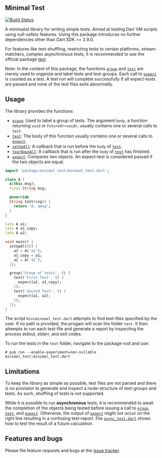 ## Minimal Test
[![Build Status](https://travis-ci.com/simphotonics/minimal_test.svg?branch=master)](https://travis-ci.com/simphotonics/minimal_test)

A minimalist library for writing simple tests. Aimed at testing Dart VM scripts using null-safety features.
Using this package introduces no further dependencies other than Dart SDK >= 2.9.0.

For features like test-shuffling, restricting tests to certain platforms, stream-matchers, complex asynchronous tests, it is
recommended to use the official package [test].

Note: In the context of this package, the functions [`group`][group] and [`test`][test_function] are merely used to organize and label tests and test-groups.
Each call to [`expect`][expect] is counted as a test. A test run will complete successfully if all expect-tests are passed and none of the test files
exits abnormally.

## Usage

The library provides the functions:
* [`group`][group]: Used to label a group of tests. The argument `body`, a function returning `void` or `FutureOr<void>`, usually contains
    one or several calls to `test`.
* [`test`][test_function]: The body of this function usually contains one or several calls to [`expect`][expect].
* [`setUpAll`][setUpAll]: A callback that is run before the `body` of [`test`][test_function].
* [`tearDownAll`][tearDownAll]: A callback that is run after the `body` of [`test`][test_function] has finished.
* [`expect`][expect]: Compares two objects. An expect-test is considered passed if the two objects are equal.

```Dart
import 'package:minimal_test/minimal_test.dart';

class A {
  A(this.msg);
  final String msg;

  @override
  String toString() {
    return 'A: $msg';
  }
}

late A a1;
late A a1_copy;
late A a2;

void main() {
  setUpAll(() {
    a1 = A('a1');
    a1_copy = a1;
    a2 = A('a2');
  });

  group('Group of tests', () {
    test('First Test', () {
      expect(a1, a1_copy);
    });
    test('Second Test', () {
      expect(a1, a2);
    });
  });
}
```
The script `bin\minimal_test.dart` attempts to find test-files specified
by the user. If no path is provided, the progam will scan the folder `test`.
It then attempts to run each test-file and generate a report by inspecting
the process stdout, stderr, and exit codes.

To run the tests in the `test` folder, navigate to the package root and use:
```Console
# pub run --enable-experiment=non-nullable minimal_test:minimal_test.dart
```

## Limitations

To keep the library as simple as possible, test files are not parsed
and there is no provision to generate and inspect a node-structure of
test-groups and tests. As such, shuffling of tests is not supported.

While it is possible to run **asynchronous** tests, it is recommended
to await the completion of the objects being tested before issuing a call to
[`group`][group], [`test`][test_function], and [`expect`][expect].
Otherwise, the output of [`expect`][expect] might not
occur on the right line resulting in a confusing test-report.
File [`async_test.dart`][async_test.dart] shows how to test
the result of a future calculation.


## Features and bugs

Please file feature requests and bugs at the [issue tracker][tracker].

[tracker]: https://github.com/simphotonics/minimal_test/tracker

[test]: https://pub.dev/packages/test

[async_test.dart]: https://github.com/simphotonics/minimal_test/blob/master/example/async_test.dart

[expect]: https://pub.dev/documentation/minimal_test/doc/api/minimal_test/group.html

[group]: https://pub.dev/documentation/minimal_test/doc/api/minimal_test/group.html

[setUpAll]: https://pub.dev/documentation/minimal_test/doc/api/minimal_test/setUpAll.html

[test_function]: https://pub.dev/documentation/minimal_test/doc/api/minimal_test/test.html

[tearDownAll]: https://pub.dev/documentation/minimal_test/doc/api/minimal_test/tearDownAll.html